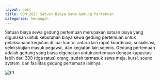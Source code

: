 ```yaml
---
layout: post
title: SBM 2025 Satuan Biaya Sewa Gedung Pertemuan
categories: keuangan
---
```


Satuan biaya sewa gedung pertemuan merupakan satuan biaya yang digunakan untuk kebutuhan biaya sewa gedung pertemuan untuk pelaksanaan kegiatan di luar kantor antara lain rapat koordinasi, sosialisasi, seleksi/ujian masuk pegawai, dan kegiatan lain sejenis. Gedung pertemuan adalah gedung yang biasa digunakan untuk pertemuan dengan kapasitas lebih dari 300 (tiga ratus) orang, sudah termasuk sewa meja, kursi, sound system, dan fasilitas gedung pertemuan lainnya.

![h1](https://blogger.googleusercontent.com/img/b/R29vZ2xl/AVvXsEhOAEXDYxDfulWtIe9higyNJJwDsHHBKHHoi5bOvQ5AUEGj9QcrxVYNjqgIKO3N7wROk3d24AvFzSerKsMZ6W7H5L9gc_dqzRFslM4gdbB7L2madBgU9mzB6Chl2eccYHuCOGo3hYssmZhMSTaKk7rG9rZ5Wm-9yJV3sTUfdqs96YAT3g/s1600/SBM_2025_Page_087.jpg)